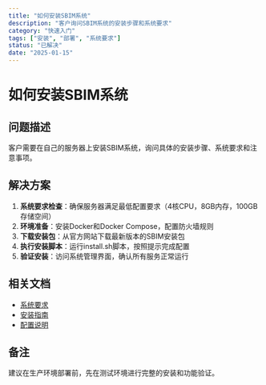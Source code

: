 ```yaml
---
title: "如何安装SBIM系统"
description: "客户询问SBIM系统的安装步骤和系统要求"
category: "快速入门"
tags: ["安装", "部署", "系统要求"]
status: "已解决"
date: "2025-01-15"
---
```


# 如何安装SBIM系统

## 问题描述
客户需要在自己的服务器上安装SBIM系统，询问具体的安装步骤、系统要求和注意事项。

## 解决方案
1. **系统要求检查**：确保服务器满足最低配置要求（4核CPU，8GB内存，100GB存储空间）
2. **环境准备**：安装Docker和Docker Compose，配置防火墙规则
3. **下载安装包**：从官方网站下载最新版本的SBIM安装包
4. **执行安装脚本**：运行install.sh脚本，按照提示完成配置
5. **验证安装**：访问系统管理界面，确认所有服务正常运行

## 相关文档
- [系统要求](../../getting-started/system-requirements.md)
- [安装指南](../../getting-started/installation.md)
- [配置说明](../../guides/configuration.md)

## 备注
建议在生产环境部署前，先在测试环境进行完整的安装和功能验证。
